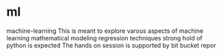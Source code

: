 # ml
machine-learning
This is meant to explore varous aspects of machine learning
mathematical modeling
regression techniques
strong hold of python is expected
The hands on session is supported by bit bucket repor
